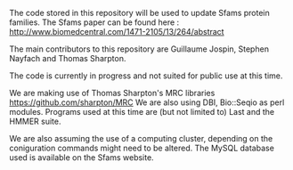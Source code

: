 The code stored in this repository will be used to update Sfams protein families. The Sfams paper can be found here :
http://www.biomedcentral.com/1471-2105/13/264/abstract

The main contributors to this repository are Guillaume Jospin, Stephen Nayfach and Thomas Sharpton.

The code is currently in progress and not suited for public use at this time.

We are making use of Thomas Sharpton's MRC libraries https://github.com/sharpton/MRC
We are also using DBI, Bio::Seqio as perl modules.
Programs used at this time are (but not limited to) Last and the HMMER suite.

We are also assuming the use of a computing cluster, depending on the coniguration commands might need to be altered.  The MySQL database used is available on the Sfams website.



